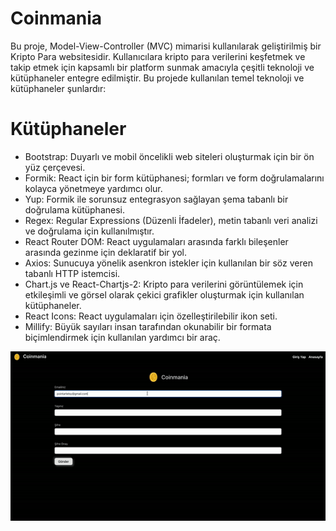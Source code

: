<h1>Coinmania</h1>

Bu proje, Model-View-Controller (MVC) mimarisi kullanılarak geliştirilmiş bir Kripto Para websitesidir. Kullanıcılara kripto para verilerini keşfetmek ve takip etmek için kapsamlı bir platform sunmak amacıyla çeşitli teknoloji ve kütüphaneler entegre edilmiştir. Bu projede kullanılan temel teknoloji ve kütüphaneler şunlardır:

# Kütüphaneler

- Bootstrap: Duyarlı ve mobil öncelikli web siteleri oluşturmak için bir ön yüz çerçevesi.
- Formik: React için bir form kütüphanesi; formları ve form doğrulamalarını kolayca yönetmeye yardımcı olur.
- Yup: Formik ile sorunsuz entegrasyon sağlayan şema tabanlı bir doğrulama kütüphanesi.
- Regex: Regular Expressions (Düzenli İfadeler), metin tabanlı veri analizi ve doğrulama için kullanılmıştır.
- React Router DOM: React uygulamaları arasında farklı bileşenler arasında gezinme için deklaratif bir yol.
- Axios: Sunucuya yönelik asenkron istekler için kullanılan bir söz veren tabanlı HTTP istemcisi.
- Chart.js ve React-Chartjs-2: Kripto para verilerini görüntülemek için etkileşimli ve görsel olarak çekici grafikler oluşturmak için kullanılan kütüphaneler.
- React Icons: React uygulamaları için özelleştirilebilir ikon seti.
- Millify: Büyük sayıları insan tarafından okunabilir bir formata biçimlendirmek için kullanılan yardımcı bir araç.

![](/public/coinmony.gif)

